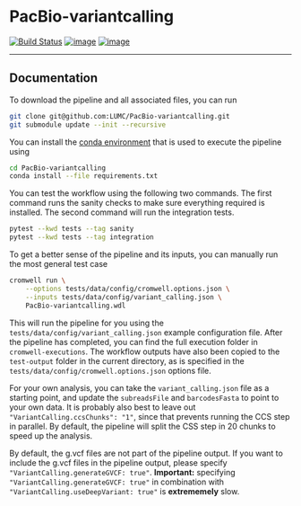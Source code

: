 # PacBio-variantcalling

[![Build Status](https://travis-ci.com/LUMC/PacBio-variantcalling.svg?branch=master)](https://travis-ci.com/LUMC/PacBio-variantcalling)
[![image](https://img.shields.io/github/release/LUMC/PacBio-variantcalling.svg)](https://github.com/LUMC/PacBio-variantcalling/releases)
[![image](https://img.shields.io/github/release-date/LUMC/PacBio-variantcalling.svg)](https://github.com/LUMC/PacBio-variantcalling/releases)

------------------------------------------------------------------------

## Documentation
To download the pipeline and all associated files, you can run
```bash
git clone git@github.com:LUMC/PacBio-variantcalling.git
git submodule update --init --recursive
```

You can install the
[conda environment](https://docs.conda.io/projects/conda/en/latest/user-guide/install/linux.html)
that is used to execute the pipeline using
```bash
cd PacBio-variantcalling
conda install --file requirements.txt
```

You can test the workflow using the following two commands. The first command
runs the sanity checks to make sure everything required is installed. The
second command will run the integration tests.
```bash
pytest --kwd tests --tag sanity
pytest --kwd tests --tag integration
```

To get a better sense of the pipeline and its inputs, you can manually run the
most general test case
```bash
cromwell run \
    --options tests/data/config/cromwell.options.json \
    --inputs tests/data/config/variant_calling.json \
    PacBio-variantcalling.wdl
```

This will run the pipeline for you using the
`tests/data/config/variant_calling.json` example configuration file. After the
pipeline has completed, you can find the full execution folder in
`cromwell-executions`. The workflow outputs have also
been copied to the `test-output` folder in the current directory, as is
specified in the `tests/data/config/cromwell.options.json` options file.

For your own analysis, you can take the `variant_calling.json` file as a
starting point, and update the `subreadsFile` and `barcodesFasta` to point to
your own data. It is probably also best to leave out
`"VariantCalling.ccsChunks": "1"`, since that prevents running the CCS step in
parallel. By default, the pipeline will split the CSS step in 20 chunks to
speed up the analysis.

By default, the g.vcf files are not part of the pipeline output. If you want to
include the g.vcf files in the pipeline output, please specify
`"VariantCalling.generateGVCF: true"`. **Important:** specifying
`"VariantCalling.generateGVCF: true"` in combination with
`"VariantCalling.useDeepVariant: true"` is **extrememely** slow.
